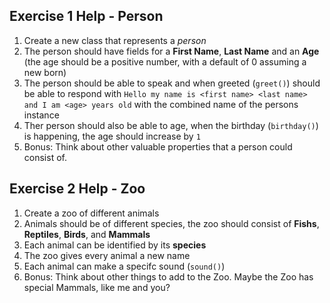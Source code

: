 ## Exercise 1 Help - Person

1. Create a new class that represents a *person* 
2. The person should have fields for a **First Name**, **Last Name** and an **Age** (the age should be a positive number, with a default of 0 assuming a new born)
3. The person should be able to speak and when greeted (`greet()`) should be able to respond with `Hello my name is <first name> <last name> and I am <age> years old` with the combined name of the persons instance
4. Ther person should also be able to age, when the birthday (`birthday()`) is happening, the age should increase by `1`
5. Bonus: Think about other valuable properties that a person could consist of. 

## Exercise 2 Help - Zoo

1. Create a zoo of different animals
1. Animals should be of different species, the zoo should consist of **Fishs**, **Reptiles**,  **Birds**, and **Mammals**
1. Each animal can be identified by its **species**
1. The zoo gives every animal a new name
1. Each animal can make a specifc sound (`sound()`)
1. Bonus: Think about other things to add to the Zoo. Maybe the Zoo has special Mammals, like me and you?